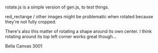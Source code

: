 rotate.js is a simple version of gen.js, to test things.

red_rectange / other images might be problematic when rotated because they're not fully cropped.


There's also this matter of rotating a shape around its own center.
I think rotating around its top left corner works great though...

Bella Canvas 3001